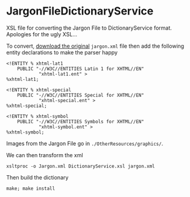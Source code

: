 # JargonFileDictionaryService
XSL file for converting the Jargon File to DictionaryService format. Apologies for the ugly XSL...

To convert, [download the original](http://www.catb.org/~esr/jargon/) `jargon.xml` file then add the following entity declarations to make the parser happy

```
<!ENTITY % xhtml-lat1
    PUBLIC "-//W3C//ENTITIES Latin 1 for XHTML//EN"
            "xhtml-lat1.ent" >
%xhtml-lat1;

<!ENTITY % xhtml-special
    PUBLIC "-//W3C//ENTITIES Special for XHTML//EN"
            "xhtml-special.ent" >
%xhtml-special;

<!ENTITY % xhtml-symbol
    PUBLIC "-//W3C//ENTITIES Symbols for XHTML//EN"
            "xhtml-symbol.ent" >
%xhtml-symbol;
```

Images from the Jargon File go in `./OtherResources/graphics/`.

We can then transform the xml

```
xsltproc -o Jargon.xml DictionaryService.xsl jargon.xml
```

Then build the dictionary
```
make; make install
```
